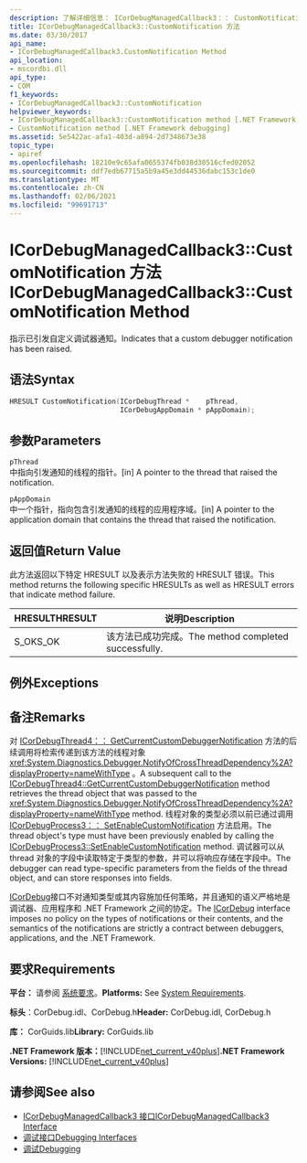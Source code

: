 ```yaml
---
description: 了解详细信息： ICorDebugManagedCallback3：： CustomNotification 方法
title: ICorDebugManagedCallback3::CustomNotification 方法
ms.date: 03/30/2017
api_name:
- ICorDebugManagedCallback3.CustomNotification Method
api_location:
- mscordbi.dll
api_type:
- COM
f1_keywords:
- ICorDebugManagedCallback3::CustomNotification
helpviewer_keywords:
- ICorDebugManagedCallback3::CustomNotification method [.NET Framework debugging]
- CustomNotification method [.NET Framework debugging]
ms.assetid: 5e5422ac-afa1-403d-a894-2d7348673e38
topic_type:
- apiref
ms.openlocfilehash: 18210e9c65afa0655374fb038d30516cfed02052
ms.sourcegitcommit: ddf7edb67715a5b9a45e3dd44536dabc153c1de0
ms.translationtype: MT
ms.contentlocale: zh-CN
ms.lasthandoff: 02/06/2021
ms.locfileid: "99691713"
---
```

# <a name="icordebugmanagedcallback3customnotification-method"></a><span data-ttu-id="1391a-103">ICorDebugManagedCallback3::CustomNotification 方法</span><span class="sxs-lookup"><span data-stu-id="1391a-103">ICorDebugManagedCallback3::CustomNotification Method</span></span>

<span data-ttu-id="1391a-104">指示已引发自定义调试器通知。</span><span class="sxs-lookup"><span data-stu-id="1391a-104">Indicates that a custom debugger notification has been raised.</span></span>  
  
## <a name="syntax"></a><span data-ttu-id="1391a-105">语法</span><span class="sxs-lookup"><span data-stu-id="1391a-105">Syntax</span></span>  
  
```cpp  
HRESULT CustomNotification(ICorDebugThread *    pThread,  
                           ICorDebugAppDomain * pAppDomain);  
```  
  
## <a name="parameters"></a><span data-ttu-id="1391a-106">参数</span><span class="sxs-lookup"><span data-stu-id="1391a-106">Parameters</span></span>  

 `pThread`  
 <span data-ttu-id="1391a-107">中指向引发通知的线程的指针。</span><span class="sxs-lookup"><span data-stu-id="1391a-107">[in] A pointer to the thread that raised the notification.</span></span>  
  
 `pAppDomain`  
 <span data-ttu-id="1391a-108">中一个指针，指向包含引发通知的线程的应用程序域。</span><span class="sxs-lookup"><span data-stu-id="1391a-108">[in] A pointer to the application domain that contains the thread that raised the notification.</span></span>  
  
## <a name="return-value"></a><span data-ttu-id="1391a-109">返回值</span><span class="sxs-lookup"><span data-stu-id="1391a-109">Return Value</span></span>  

 <span data-ttu-id="1391a-110">此方法返回以下特定 HRESULT 以及表示方法失败的 HRESULT 错误。</span><span class="sxs-lookup"><span data-stu-id="1391a-110">This method returns the following specific HRESULTs as well as HRESULT errors that indicate method failure.</span></span>  
  
|<span data-ttu-id="1391a-111">HRESULT</span><span class="sxs-lookup"><span data-stu-id="1391a-111">HRESULT</span></span>|<span data-ttu-id="1391a-112">说明</span><span class="sxs-lookup"><span data-stu-id="1391a-112">Description</span></span>|  
|-------------|-----------------|  
|<span data-ttu-id="1391a-113">S_OK</span><span class="sxs-lookup"><span data-stu-id="1391a-113">S_OK</span></span>|<span data-ttu-id="1391a-114">该方法已成功完成。</span><span class="sxs-lookup"><span data-stu-id="1391a-114">The method completed successfully.</span></span>|  
  
## <a name="exceptions"></a><span data-ttu-id="1391a-115">例外</span><span class="sxs-lookup"><span data-stu-id="1391a-115">Exceptions</span></span>  
  
## <a name="remarks"></a><span data-ttu-id="1391a-116">备注</span><span class="sxs-lookup"><span data-stu-id="1391a-116">Remarks</span></span>  

 <span data-ttu-id="1391a-117">对 [ICorDebugThread4：： GetCurrentCustomDebuggerNotification](icordebugthread4-getcurrentcustomdebuggernotification-method.md) 方法的后续调用将检索传递到该方法的线程对象 <xref:System.Diagnostics.Debugger.NotifyOfCrossThreadDependency%2A?displayProperty=nameWithType> 。</span><span class="sxs-lookup"><span data-stu-id="1391a-117">A subsequent call to the [ICorDebugThread4::GetCurrentCustomDebuggerNotification](icordebugthread4-getcurrentcustomdebuggernotification-method.md) method retrieves the thread object that was passed to the <xref:System.Diagnostics.Debugger.NotifyOfCrossThreadDependency%2A?displayProperty=nameWithType> method.</span></span> <span data-ttu-id="1391a-118">线程对象的类型必须以前已通过调用 [ICorDebugProcess3：： SetEnableCustomNotification](icordebugprocess3-setenablecustomnotification-method.md) 方法启用。</span><span class="sxs-lookup"><span data-stu-id="1391a-118">The thread object's type must have been previously enabled by calling the [ICorDebugProcess3::SetEnableCustomNotification](icordebugprocess3-setenablecustomnotification-method.md) method.</span></span> <span data-ttu-id="1391a-119">调试器可以从 thread 对象的字段中读取特定于类型的参数，并可以将响应存储在字段中。</span><span class="sxs-lookup"><span data-stu-id="1391a-119">The debugger can read type-specific parameters from the fields of the thread object, and can store responses into fields.</span></span>  
  
 <span data-ttu-id="1391a-120">[ICorDebug](icordebug-interface.md)接口不对通知类型或其内容施加任何策略，并且通知的语义严格地是调试器、应用程序和 .NET Framework 之间的协定。</span><span class="sxs-lookup"><span data-stu-id="1391a-120">The [ICorDebug](icordebug-interface.md) interface imposes no policy on the types of notifications or their contents, and the semantics of the notifications are strictly a contract between debuggers, applications, and the .NET Framework.</span></span>  
  
## <a name="requirements"></a><span data-ttu-id="1391a-121">要求</span><span class="sxs-lookup"><span data-stu-id="1391a-121">Requirements</span></span>  

 <span data-ttu-id="1391a-122">**平台：** 请参阅 [系统要求](../../get-started/system-requirements.md)。</span><span class="sxs-lookup"><span data-stu-id="1391a-122">**Platforms:** See [System Requirements](../../get-started/system-requirements.md).</span></span>  
  
 <span data-ttu-id="1391a-123">**标头**：CorDebug.idl、CorDebug.h</span><span class="sxs-lookup"><span data-stu-id="1391a-123">**Header:** CorDebug.idl, CorDebug.h</span></span>  
  
 <span data-ttu-id="1391a-124">**库：** CorGuids.lib</span><span class="sxs-lookup"><span data-stu-id="1391a-124">**Library:** CorGuids.lib</span></span>  
  
 <span data-ttu-id="1391a-125">**.NET Framework 版本：**[!INCLUDE[net_current_v40plus](../../../../includes/net-current-v40plus-md.md)]</span><span class="sxs-lookup"><span data-stu-id="1391a-125">**.NET Framework Versions:** [!INCLUDE[net_current_v40plus](../../../../includes/net-current-v40plus-md.md)]</span></span>  
  
## <a name="see-also"></a><span data-ttu-id="1391a-126">请参阅</span><span class="sxs-lookup"><span data-stu-id="1391a-126">See also</span></span>

- [<span data-ttu-id="1391a-127">ICorDebugManagedCallback3 接口</span><span class="sxs-lookup"><span data-stu-id="1391a-127">ICorDebugManagedCallback3 Interface</span></span>](icordebugmanagedcallback3-interface.md)
- [<span data-ttu-id="1391a-128">调试接口</span><span class="sxs-lookup"><span data-stu-id="1391a-128">Debugging Interfaces</span></span>](debugging-interfaces.md)
- [<span data-ttu-id="1391a-129">调试</span><span class="sxs-lookup"><span data-stu-id="1391a-129">Debugging</span></span>](index.md)
